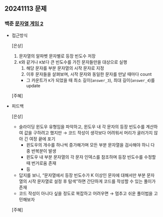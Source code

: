 ## 20241113 문제

### 백준 [문자열 게임 2](https://www.acmicpc.net/problem/20437)

- 접근방식

  [은상]
  1. 문자열의 알파벳 문자별로 등장 빈도수 저장
  2. `K`와 같거나 `K`보다 큰 빈도수를 가진 문자들만을 대상으로 실행
      1. 해당 문자를 부분 문자열의 시작 문자로 지정
      2. 이후 문자들을 살펴보며, 시작 문자와 동일한 문자를 만날 때마다 count
      - 그 카운트가 `K`가 되었을 때 최소 길이(`answer_3`), 최대 길이(`answer_4`)를 update

  [주혜]
  
- 피드백

  [은상]
  - 슬라이딩 윈도우 유형임을 파악하고, 윈도우 내 각 문자의 등장 빈도수를 계산하여 값을 구하려고 했지만 → 코드 작성이 생각보다 어려워서 머리가 굴러가지 않아 긴 여정 끝에 포기
    - 윈도우의 개수를 하나씩 증가해가며 모든 부분 문자열을 검사해야 하니 다중 반복분이 발생
    - 윈도우 내 부분 문자열의 각 문자 인덱스를 참조하며 등장 빈도수를 수정할 때 번거로움 존재
    - 등
  - 답지를 보니, “문자열에서 등장 빈도수가 K 이상인 문자에 대해서만 부분 문자열의 시작 문자열로 설정 후 탐색”하면 간단하게 코드를 작성할 수 있는 풀이가 존재
  - 코드 작성이 아니다 싶을 정도로 복잡하고 어려우면 → 멈추고 쉬운 풀이법을 고민해보자

  [주혜]
